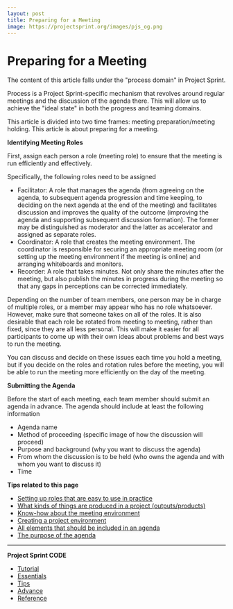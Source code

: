 ```yaml
---
layout: post
title: Preparing for a Meeting
image: https://projectsprint.org/images/pjs_og.png
---
```


# Preparing for a Meeting

The content of this article falls under the "process domain" in Project Sprint.

Process is a Project Sprint-specific mechanism that revolves around regular meetings and the discussion of the agenda there. This will allow us to achieve the "ideal state" in both the progress and teaming domains.

This article is divided into two time frames: meeting preparation/meeting holding. This article is about preparing for a meeting.

**Identifying Meeting Roles**

First, assign each person a role (meeting role) to ensure that the meeting is run efficiently and effectively.

Specifically, the following roles need to be assigned

* Facilitator: A role that manages the agenda (from agreeing on the agenda, to subsequent agenda progression and time keeping, to deciding on the next agenda at the end of the meeting) and facilitates discussion and improves the quality of the outcome (improving the agenda and supporting subsequent discussion formation). The former may be distinguished as moderator and the latter as accelerator and assigned as separate roles.
* Coordinator: A role that creates the meeting environment. The coordinator is responsible for securing an appropriate meeting room (or setting up the meeting environment if the meeting is online) and arranging whiteboards and monitors.
* Recorder: A role that takes minutes. Not only share the minutes after the meeting, but also publish the minutes in progress during the meeting so that any gaps in perceptions can be corrected immediately.

Depending on the number of team members, one person may be in charge of multiple roles, or a member may appear who has no role whatsoever. However, make sure that someone takes on all of the roles. It is also desirable that each role be rotated from meeting to meeting, rather than fixed, since they are all less personal. This will make it easier for all participants to come up with their own ideas about problems and best ways to run the meeting.

You can discuss and decide on these issues each time you hold a meeting, but if you decide on the roles and rotation rules before the meeting, you will be able to run the meeting more efficiently on the day of the meeting.

**Submitting the Agenda**

Before the start of each meeting, each team member should submit an agenda in advance. The agenda should include at least the following information

* Agenda name
* Method of proceeding (specific image of how the discussion will proceed)
* Purpose and background (why you want to discuss the agenda)
* From whom the discussion is to be held (who owns the agenda and with whom you want to discuss it)
* Time

**Tips related to this page**

* [Setting up roles that are easy to use in practice](../../../../../code/tips/tips5.md)
* [What kinds of things are produced in a project (outputs/products)](../../../../../code/tips/tips3.md)
* [Know-how about the meeting environment](../tips/tips7.md)
* [Creating a project environment](../../../../../code/tips/tips4.md)
* [All elements that should be included in an agenda](../../../../../code/tips/tips8.md)
* [The purpose of the agenda](../../../../../en/code/tips/tips14/)

***

**Project Sprint CODE**

* [Tutorial](index.md)
* [Essentials](../essentials.md)
* [Tips](broken-reference)
* [Advance](../../../../../code/advance.md)
* [Reference](../../../../../code/reference.md)
